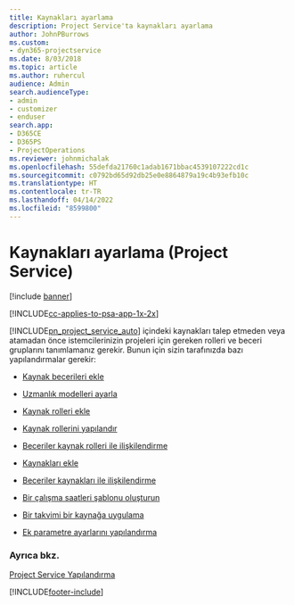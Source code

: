 ```yaml
---
title: Kaynakları ayarlama
description: Project Service'ta kaynakları ayarlama
author: JohnPBurrows
ms.custom:
- dyn365-projectservice
ms.date: 8/03/2018
ms.topic: article
ms.author: ruhercul
audience: Admin
search.audienceType:
- admin
- customizer
- enduser
search.app:
- D365CE
- D365PS
- ProjectOperations
ms.reviewer: johnmichalak
ms.openlocfilehash: 55defda21760c1adab1671bbac4539107222cd1c
ms.sourcegitcommit: c0792bd65d92db25e0e8864879a19c4b93efb10c
ms.translationtype: HT
ms.contentlocale: tr-TR
ms.lasthandoff: 04/14/2022
ms.locfileid: "8599800"
---
```

# <a name="set-up-resources-project-service"></a>Kaynakları ayarlama (Project Service)

[!include [banner](../includes/psa-now-project-operations.md)]

[!INCLUDE[cc-applies-to-psa-app-1x-2x](../includes/cc-applies-to-psa-app-1x-2x.md)]

[!INCLUDE[pn_project_service_auto](../includes/pn-project-service-auto.md)] içindeki kaynakları talep etmeden veya atamadan önce istemcilerinizin projeleri için gereken rolleri ve beceri gruplarını tanımlamanız gerekir. Bunun için sizin tarafınızda bazı yapılandırmalar gerekir:  
  
-   [Kaynak becerileri ekle](../psa/add-resource-skills.md)  
  
-   [Uzmanlık modelleri ayarla](../psa/set-up-proficiency-models.md)  
  
-   [Kaynak rolleri ekle](../psa/add-resource-roles.md)  
  
-   [Kaynak rollerini yapılandır](../psa/configure-resource-roles.md)  
  
-   [Beceriler kaynak rolleri ile ilişkilendirme](../psa/associate-skills-with-resource-roles.md)  
  
-   [Kaynakları ekle](../psa/add-resources.md)  
  
-   [Beceriler kaynakları ile ilişkilendirme](../psa/associate-skills-with-resources.md)  
  
-   [Bir çalışma saatleri şablonu oluşturun](../psa/create-work-hours-template.md)  
  
-   [Bir takvimi bir kaynağa uygulama](../psa/apply-calendar-resource.md)  
  
-   [Ek parametre ayarlarını yapılandırma](../psa/configure-additional-parameters-settings.md)  
  
### <a name="see-also"></a>Ayrıca bkz.  
 [Project Service Yapılandırma](../psa/configure.md)


[!INCLUDE[footer-include](../includes/footer-banner.md)]
